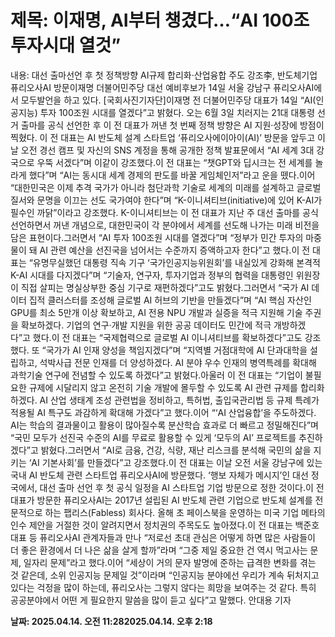 # **제목: 이재명, AI부터 챙겼다…“AI 100조 투자시대 열것”**

  내용: 대선 출마선언 후 첫 정책방향 AI규제 합리화·산업융합 주도 강조李, 반도체기업 퓨리오사AI 방문이재명 더불어민주당 대선 예비후보가 14일 서울 강남구 퓨리오사AI에서 모두발언을 하고 있다.  [국회사진기자단]이재명 전 더불어민주당 대표가 14일 “AI(인공지능) 투자 100조원 시대를 열겠다”고 밝혔다. 오는 6월 3일 치러지는 21대 대통령 선거 출마를 공식 선언한 후 이 전 대표가 꺼낸 첫 번째 정책 방향은 AI 지원·성장에 방점이 찍혔다. 이 전 대표는 AI 반도체 설계 스타트업 ‘퓨리오사에이아이(AI)’ 방문을 앞두고 이날 오전 경선 캠프 및 자신의 SNS 계정을 통해 공개한 정책 발표문에서 “AI 세계 3대 강국으로 우뚝 서겠다”며 이같이 강조했다.이 전 대표는 “챗GPT와 딥시크는 전 세계를 놀라게 했다”며 “AI는 동시대 세계 경제의 판도를 바꿀 게임체인저”라고 운을 뗐다.이어 “대한민국은 이제 추격 국가가 아니라 첨단과학 기술로 세계의 미래를 설계하고 글로벌 질서와 문명을 이끄는 선도 국가여야 한다”며 “K-이니셔티브(initiative)에 있어 K-AI가 필수인 까닭”이라고 강조했다. K-이니셔티브는 이 전 대표가 지난 주 대선 출마를 공식 선언하면서 꺼낸 개념으로, 대한민국이 각 분야에서 세계를 선도해 나가는 미래 비전을 담은 표현이다.그러면서 “AI 투자 100조원 시대를 열겠다”며 “정부가 민간 투자의 마중물이 돼 AI 관련 예산을 선진국을 넘어서는 수준까지 증액하고자 한다”고 했다.이 전 대표는 “유명무실했던 대통령 직속 기구 ‘국가인공지능위원회’를 내실있게 강화해 본격적 K-AI 시대를 다지겠다”며 “기술자, 연구자, 투자기업과 정부의 협력을 대통령인 위원장이 직접 살피는 명실상부한 중심 기구로 재편하겠다”고도 밝혔다.그러면서 “국가 AI 데이터 집적 클러스터를 조성해 글로벌 AI 허브의 기반을 만들겠다”며 “AI 핵심 자산인 GPU를 최소 5만개 이상 확보하고, AI 전용 NPU 개발과 실증을 적극 지원해 기술 주권을 확보하겠다. 기업의 연구·개발 지원을 위한 공공 데이터도 민간에 적극 개방하겠다”고 했다.이 전 대표는 “국제협력으로 글로벌 AI 이니셔티브를 확보하겠다”고도 강조했다. 또 “국가가 AI 인재 양성을 책임지겠다”며 “지역별 거점대학에 AI 단과대학을 설립하고, 석박사급 전문 인재를 더 양성하겠다. AI 분야 우수 인재의 병역특례를 확대해 과학기술 연구에 전념할 수 있도록 하겠다”고 밝혔다.아울러 이 전 대표는 “기업이 불필요한 규제에 시달리지 않고 온전히 기술 개발에 몰두할 수 있도록 AI 관련 규제를 합리화하겠다. AI 산업 생태계 조성 관련법을 정비하고, 특허법, 출입국관리법 등 규제 특례가 적용될 AI 특구도 과감하게 확대해 가겠다”고 했다.이어 “‘AI 산업융합’을 주도하겠다. AI는 학습의 결과물이고 활용이 많아질수록 분산학습 효과로 더 빠르고 정밀해진다”며 “국민 모두가 선진국 수준의 AI를 무료로 활용할 수 있게 ‘모두의 AI’ 프로젝트를 추진하겠다”고 밝혔다.그러면서 “AI로 금융, 건강, 식량, 재난 리스크를 분석해 국민의 삶을 지키는 ‘AI 기본사회’를 만들겠다”고 강조했다.이 전 대표는 이날 오전 서울 강남구에 있는 국내 AI 반도체 관련 스타트업 퓨리오사AI에 방문했다. ‘행보 자체가 메시지’인 대선 정국에서, 대선 출마 선언 후 첫 공식 일정을 AI 스타트업 기업 방문으로 정한 것이다.이 전 대표가 방문한 퓨리오사AI는 2017년 설립된 AI 반도체 관련 기업으로 반도체 설계를 전문적으로 하는 팹리스(Fabless) 회사다. 올해 초 페이스북을 운영하는 미국 기업 메타의 인수 제안을 거절한 것이 알려지면서 정치권의 주목도도 높아졌다.이 전 대표는 백준호 대표 등 퓨리오사AI 관계자들과 만나 “저로선 초대 관심은 어떻게 하면 많은 사람들이 더 좋은 환경에서 더 나은 삶을 살게 할까”라며 “그중 제일 중요한 건 역시 먹고사는 문제, 일자리 문제”라고 했다.이어 “세상이 거의 문자 발명에 준하는 급격한 변화를 겪는 것 같은데, 소위 인공지능 문제일 것”이라며 “인공지능 분야에선 우리가 계속 뒤처지고 있다는 걱정을 많이 하는데, 퓨리오사는 그렇지 않다는 희망을 보여주는 것 같다. 특히 공공분야에서 어떤 게 필요한지 말씀을 많이 듣고 싶다”고 말했다. 안대용 기자

  **날짜: 2025.04.14. 오전 11:282025.04.14. 오후 2:18**